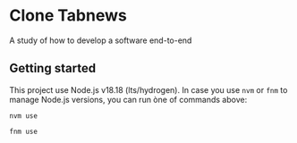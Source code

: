 # Clone Tabnews

A study of how to develop a software end-to-end

## Getting started

This project use Node.js v18.18 (lts/hydrogen). In case you use `nvm` or `fnm` to manage Node.js versions, you can run òne of commands above:

```shell
nvm use
```

```shell
fnm use
```
